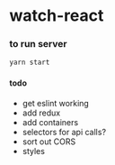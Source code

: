 # watch-react

### to run server
```sh
yarn start
```

#### todo
- get eslint working
- add redux
- add containers
- selectors for api calls?
- sort out CORS
- styles

